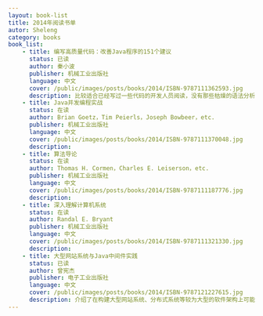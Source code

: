 ```yaml
---
layout: book-list
title: 2014年阅读书单
autor: Sheleng
category: books
book_list: 
    - title: 编写高质量代码：改善Java程序的151个建议
      status: 已读
      author: 秦小波
      publisher: 机械工业出版社
      language: 中文
      cover: /public/images/posts/books/2014/ISBN-9787111362593.jpg
      description: 比较适合已经写过一些代码的开发人员阅读，没有那些枯燥的语法分析，而是根据各种实际情况给出了合理的建议。
    - title: Java并发编程实战
      status: 在读
      author: Brian Goetz，Tim Peierls，Joseph Bowbeer，etc.
      publisher: 机械工业出版社
      language: 中文
      cover: /public/images/posts/books/2014/ISBN-9787111370048.jpg
      description: 
    - title: 算法导论
      status: 在读
      author: Thomas H. Cormen，Charles E. Leiserson，etc.
      publisher: 机械工业出版社
      language: 中文
      cover: /public/images/posts/books/2014/ISBN-9787111187776.jpg
      description:
    - title: 深入理解计算机系统
      status: 在读
      author: Randal E. Bryant
      publisher: 机械工业出版社
      language: 中文
      cover: /public/images/posts/books/2014/ISBN-9787111321330.jpg
      description:
    - title: 大型网站系统与Java中间件实践
      status: 已读
      author: 曾宪杰
      publisher: 电子工业出版社
      language: 中文
      cover: /public/images/posts/books/2014/ISBN-9787121227615.jpg
      description: 介绍了在构建大型网站系统、分布式系统等较为大型的软件架构上可能遇到的问题及解决办法。开阔眼界，收货颇丰。
---
```


